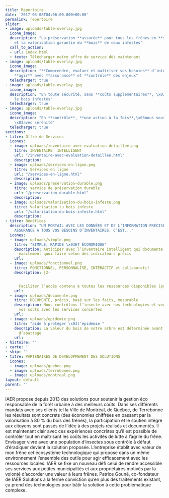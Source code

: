 ```yaml
---
title: Repertoire
date: '2017-03-08T04:06:00.000+00:00'
permalink: repertoire
slider:
- image: uploads/table-overlay.jpg
  icone_image: 
  description: "La préservation **assurée** pour tous les frênes en **santé**\x03
    et la valorisation garantie du **bois** de ceux infestés"
  call_to_action:
  - url: index.html
  - texte: Télécharger notre offre de service dès maintenant
- image: uploads/table-overlay.jpg
  icone_image: 
  description: "**Comprendre, évaluer et maîtriser vos besoins** d’intervention  \nPlanifier,
    **agir** avec **assurance** et **contrôle** des enjeux"
  telecharger: true
- image: uploads/table-overlay.jpg
  icone_image: 
  description: "En toute sécurité, sans **coûts supplémentaires**, \x03\n\nvaloriser
    le bois infestés"
  telecharger: true
- image: uploads/table-overlay.jpg
  icone_image: 
  description: "En **contrôle**, **une action à la fois**,\x03nous vous **accompagnons**
    \x03avec sérénité"
  telecharger: true
sections:
- titre: Offre de Services
  icones:
  - image: uploads/inventaire-avec-evaluation-detaillee.png
    titre: INVENTAIRE  INTELLIGENT
    url: "/inventaire-avec-evaluation-detaillee.html"
    description: 
  - image: uploads/services-en-ligne.png
    titre: Services en ligne
    url: "/services-en-ligne.html"
    description: 
  - image: uploads/preservation-durable.png
    titre: service de préservation durable
    url: "/preservation-durable.html"
    description: 
  - image: uploads/valorisation-du-bois-infeste.png
    titre: Valorisation tu bois infeste
    url: "/valorisation-du-bois-infeste.html"
    description: 
- titre: Bénéfices
  description: "UN PORTAIL AVEC LES DONNÉES ET DE L’INFORMATION PRÉCISE POUR RÉPONDRE\x03AVEC
    ASSURANCE À TOUS VOS BESOINS D’INVENTAIRES. C’EST..."
  icones:
  - image: uploads/simple.png
    titre: "SIMPLE, RAPIDE \x03ET ÉCONOMIQUE"
    description: Anticiper avec l’inventaire intelligent qui documente et précise
      exactement quoi faire selon des indicateurs précis
    url: 
  - image: uploads/fonctionnel.png
    titre: FONCTIONNEL, PERSONNALISÉ, INTERACTIF et collaboratif
    description: |2-


      Faciliter l’accès contenu à toutes les ressources disponibles (professionnels, administration, subvention etc.)
    url: 
  - image: uploads/documente.png
    titre: DOCUMENTÉ, précis, basé sur les faits, mesurable
    description: Nous contrôlons l’insecte avec nos technologies et vous maîtrisez
      vos coûts avec les services concertés
    url: 
  - image: uploads/epidemie.png
    titre: "aide à protéger \x03l’épidémie "
    description: La valeur du bois de votre arbre est déterminée avant les travaux
      d’abattage
    url: 
- histoire: ''
- carte: ''
- skip: ''
- titre: PARTENAIRES DE DéVELOPPEMENT DES SOLUTIONS
  icones:
  - image: uploads/quebec.png
  - image: uploads/terrebonne.png
  - image: uploads/montreal.png
layout: default
parent: ''
---
```


IAER propose depuis 2013 des solutions pour soutenir la gestion éco responsable de la forêt urbaine à des meilleurs coûts. Dans ses différents mandats avec ses clients tel la Ville de Montréal, de Québec, de Terrebonne les résultats sont concrets (des économies chiffrées en passant par la valorisation à 80 % du bois des frênes), la participation et le soutien intégré aux citoyens sont passés de l’idée à des projets réalisés et documentés. Il est maintenant clair avec ces expériences concrètes qu’il est possible de contrôler tout en maîtrisant les coûts les activités de lutte à l’agrile du frêne. Envisager vivre avec une population d’insectes sous contrôle à défaut d’éradiquer devient la solution proposée. L’entreprise établit avec valeur de mon frêne cet écosystème technologique qui propose dans un même environnement l’ensemble des outils pour agir efficacement avec les ressources locales. IAER se fixe un nouveau défi celui de rendre accessible ses services aux petites municipalités et aux propriétaires motivés par la volonté d’accorder une valeur à leurs frênes. Patrice Gouné, co-fondateur de IAER Solutions a la ferme conviction qu’en plus des traitements existant, ça prend des technologies pour bâtir la solution à cette problématique complexe.